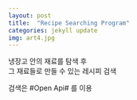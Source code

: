 ```yaml
---
layout: post
title:  "Recipe Searching Program"
categories: jekyll update
img: art4.jpg
---
```

 

냉장고 안의 재료를 탐색 후   
그 재료들로 만들 수 있는 레시피 검색   

검색은 
#Open Api#
를 이용
